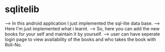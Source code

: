 # sqlitelib
--> In this android application I just implemented  the sql-lite data base.
--> Here I'm just implemented what i learnt.
--> So, here you can add the new books for your self and maintain it by yourself.
--> user can have seperate login page to view availability of the books and who takes the book with Roll-No.
